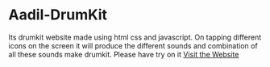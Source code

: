# Aadil-DrumKit
Its drumkit website made using html css and javascript. On tapping different icons on the screen it will produce the different sounds and combination of all these sounds make drumkit.
Please have try on it [Visit the Website](https://aadil1720.github.io/Aadil-DrumKit/)
